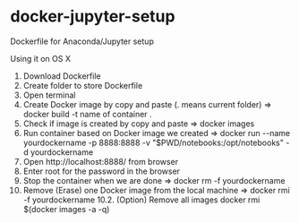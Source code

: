 # docker-jupyter-setup
Dockerfile for Anaconda/Jupyter setup

Using it on OS X

1. Download Dockerfile
2. Create folder to store Dockerfile
3. Open terminal
4. Create Docker image by copy and paste (. means current folder) => 
    docker build -t name of container .
5. Check if image is created by copy and paste => 
    docker images
6. Run container based on Docker image we created =>
    docker run --name yourdockername -p 8888:8888 -v "$PWD/notebooks:/opt/notebooks" -d yourdockername
7. Open http://localhost:8888/ from browser
8. Enter root for the password in the browser
9. Stop the container when we are done =>
    docker rm -f yourdockername
10. Remove (Erase) one Docker image from the local machine =>
    docker rmi -f yourdockername
10.2. (Option) Remove all images
    docker rmi $(docker images -a -q)
